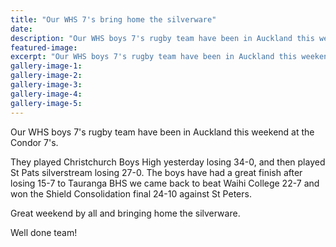 ```yaml
---
title: "Our WHS 7's bring home the silverware"
date: 
description: "Our WHS boys 7's rugby team have been in Auckland this weekend at the Condor 7's."
featured-image: 
excerpt: "Our WHS boys 7's rugby team have been in Auckland this weekend at the Condor 7's."
gallery-image-1: 
gallery-image-2: 
gallery-image-3: 
gallery-image-4: 
gallery-image-5: 
---
```


<p><span>Our WHS boys 7's rugby team have been in Auckland this weekend at the Condor 7's.</span></p>
<p><span>They played Christchurch Boys High yesterday losing 34-0, and then played St Pats silverstream losing 27-0. The boys have had a great finish after losing 15-7 to Tauranga BHS we came back to beat Waihi College 22-7 and won the Shield Consolidation final 24-10 against St Peters. </span></p>
<p><span>Great weekend by all and bringing home the silverware.</span></p>
<p><span>Well done team!</span></p>
<p><span><br /></span></p>

